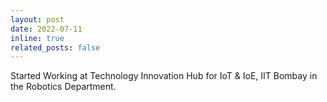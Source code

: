 ```yaml
---
layout: post
date: 2022-07-11
inline: true
related_posts: false
---
```


Started Working at Technology Innovation Hub for IoT & IoE, IIT Bombay in the Robotics Department.
